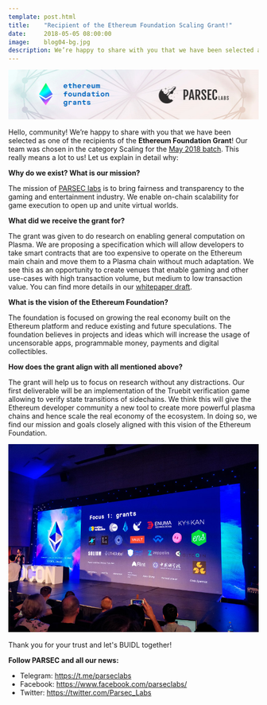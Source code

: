 ```yaml
---
template: post.html
title:    "Recipient of the Ethereum Foundation Scaling Grant!"
date:     2018-05-05 08:00:00
image:    blog04-bg.jpg
description: We’re happy to share with you that we have been selected as one of the recipients of the <b>Ethereum Foundation Grant. This really means a lot to us! Let us explain in detail why.
---
```


<img src="/img/blog/blog04-banner.jpg">

Hello, community! We’re happy to share with you that we have been selected as one of the recipients of the <b>Ethereum Foundation Grant</b>! Our team was chosen in the category Scaling for the <a href="https://blog.ethereum.org/2018/05/02/announcing-may-2018-cohort-ef-grants/">May 2018 batch</a>. This really means a lot to us! Let us explain in detail why:

<b>Why do we exist? What is our mission?</b>

The mission of <a href="https://parseclabs.org">PARSEC labs</a> is to bring fairness and transparency to the gaming and entertainment industry. We enable on-chain scalability for game execution to open up and unite virtual worlds.

<b>What did we receive the grant for?</b>

The grant was given to do research on enabling general computation on Plasma. We are proposing a specification which will allow developers to take smart contracts that are too expensive to operate on the Ethereum main chain and move them to a Plasma chain without much adaptation. We see this as an opportunity to create venues that enable gaming and other use-cases with high transaction volume, but medium to low transaction value. You can find more details in our <a href="https://parseclabs.org/files/plasma-computation.pdf">whitepaper draft</a>.

<b>What is the vision of the Ethereum Foundation?</b>

The foundation is focused on growing the real economy built on the Ethereum platform and reduce existing and future speculations. The foundation believes in projects and ideas which will increase the usage of uncensorable apps, programmable money, payments and digital collectibles.


<b>How does the grant align with all mentioned above?</b>

The grant will help us to focus on research without any distractions. Our first deliverable will be an implementation of the Truebit verification game allowing to verify state transitions of sidechains. We think this will give the Ethereum developer community a new tool to create more powerful plasma chains and hence scale the real economy of the ecosystem. In doing so, we find our mission and goals closely aligned with this vision of the Ethereum Foundation.

<img src="/img/blog/blog04-01.jpg">

Thank you for your trust and let's BUIDL together!

<b>Follow PARSEC and all our news:</b>

- Telegram: https://t.me/parseclabs
- Facebook: https://www.facebook.com/parsecIabs/
- Twitter: https://twitter.com/Parsec_Labs
